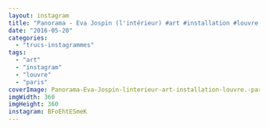 ```yaml
---
layout: instagram
title: "Panorama - Eva Jospin (l'intérieur) #art #installation #louvre #paris"
date: "2016-05-20"
categories: 
  - "trucs-instagrammes"
tags: 
  - "art"
  - "instagram"
  - "louvre"
  - "paris"
coverImage: Panorama-Eva-Jospin-linterieur-art-installation-louvre.-paris.jpg
imgWidth: 360
imgHeight: 360
instagram: BFoEhtESmeK
---
```


